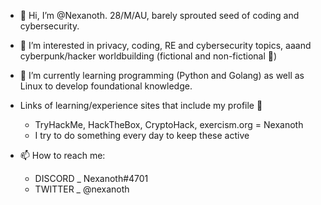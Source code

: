 - 👋 Hi, I’m @Nexanoth. 28/M/AU, barely sprouted seed of coding and cybersecurity.
- 👀 I’m interested in privacy, coding, RE and cybersecurity topics, aaand cyberpunk/hacker worldbuilding (fictional and non-fictional 🤖)
- 🌱 I’m currently learning programming (Python and Golang) as well as Linux to develop foundational knowledge.

- Links of learning/experience sites that include my profile 🔎
  - TryHackMe, HackTheBox, CryptoHack, exercism.org = Nexanoth
  - I try to do something every day to keep these active

- 📫 How to reach me:
  - DISCORD _ Nexanoth#4701
  - TWITTER _ @nexanoth

<!---
Nexanoth/Nexanoth is a ✨ special ✨ repository because its `README.md` (this file) appears on your GitHub profile.
You can click the Preview link to take a look at your changes.
--->
